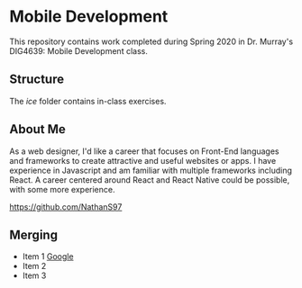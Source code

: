 # Mobile Development
This repository contains work completed during Spring 2020 in Dr. Murray's DIG4639: Mobile Development class.

## Structure
The *ice* folder contains in-class exercises. 

## About Me
As a web designer, I'd like a career that focuses on Front-End languages and frameworks to create attractive and useful websites or apps. I have experience in Javascript and am familiar with multiple frameworks including React. A career centered around React and React Native could be possible, with some more experience.

https://github.com/NathanS97

## Merging
- Item 1 [Google](google.com)
- Item 2 
- Item 3 